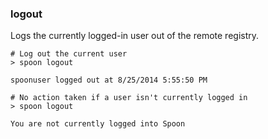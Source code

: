 ### logout

Logs the currently logged-in user out of the remote registry. 

	# Log out the current user
	> spoon logout
	
	spoonuser logged out at 8/25/2014 5:55:50 PM

	# No action taken if a user isn't currently logged in
	> spoon logout
	
	You are not currently logged into Spoon